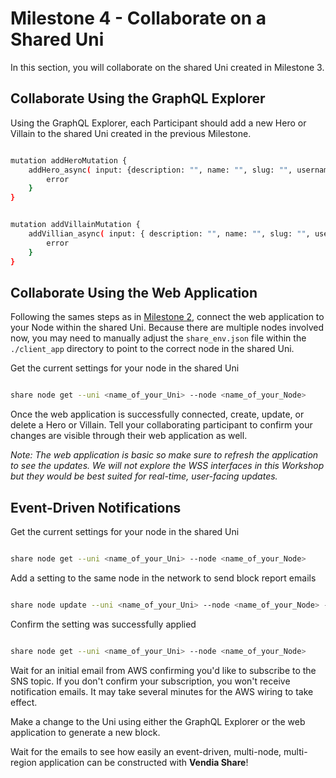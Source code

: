 # Milestone 4 - Collaborate on a Shared Uni
In this section, you will collaborate on the shared Uni created in Milestone 3.

## Collaborate Using the GraphQL Explorer

Using the GraphQL Explorer, each Participant should add a new Hero or Villain to the shared Uni created in the previous Milestone.

```bash

mutation addHeroMutation {
    addHero_async( input: {description: "", name: "", slug: "", username: "" } ) {
        error
    }
}

```

```bash

mutation addVillainMutation {
    addVillian_async( input: { description: "", name: "", slug: "", username: "" } ) {
        error
    }
}

```

## Collaborate Using the Web Application

Following the sames steps as in [Milestone 2](./README-Milestone2.md), connect the web application to your Node within the shared Uni.  Because there are multiple nodes involved now, you may need to manually adjust the `share_env.json` file within the `./client_app` directory to point to the correct node in the shared Uni.

Get the current settings for your node in the shared Uni  
```bash

share node get --uni <name_of_your_Uni> --node <name_of_your_Node>

```  

Once the web application is successfully connected, create, update, or delete a Hero or Villain. Tell your collaborating participant to confirm your changes are visible through their web application as well.

_Note: The web application is basic so make sure to refresh the application to see the updates.  We will not explore the WSS interfaces in this Workshop but they would be best suited for real-time, user-facing updates._

## Event-Driven Notifications
Get the current settings for your node in the shared Uni  
```bash

share node get --uni <name_of_your_Uni> --node <name_of_your_Node>

```  

Add a setting to the same node in the network to send block report emails  

```bash

share node update --uni <name_of_your_Uni> --node <name_of_your_Node> --config '{"blockReportEmails":["you@domain.com"]}' --force

```
  
Confirm the setting was successfully applied  
```bash

share node get --uni <name_of_your_Uni> --node <name_of_your_Node>

```  

Wait for an initial email from AWS confirming you'd like to subscribe to the SNS topic.  If you don't confirm your subscription, you won't receive notification emails.  It may take several minutes for the AWS wiring to take effect. 

Make a change to the Uni using either the GraphQL Explorer or the web application to generate a new block.  

Wait for the emails to see how easily an event-driven, multi-node, multi-region application can be constructed with __Vendia Share__!

